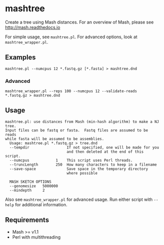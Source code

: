 # mashtree
Create a tree using Mash distances. For an overview of Mash, please see http://mash.readthedocs.io

For simple usage, see `mashtree.pl`.  For advanced options, look at `mashtree_wrapper.pl`.

## Examples

    mashtree.pl --numcpus 12 *.fastq.gz [*.fasta] > mashtree.dnd

### Advanced

    mashtree_wrapper.pl --reps 100 --numcpus 12 --validate-reads *.fastq.gz > mashtree.dnd


## Usage

    mashtree.pl: use distances from Mash (min-hash algorithm) to make a NJ tree.
    Input files can be fastq or fasta.  Fastq files are assumed to be reads
    while fasta will be assumed to be assemblies.
      Usage: mashtree.pl *.fastq.gz > tree.dnd
      --tempdir                 If not specified, one will be made for you
                                and then deleted at the end of this script.
      --numcpus            1    This script uses Perl threads.
      --truncLength        250  How many characters to keep in a filename
      --save-space              Save space in the temporary directory
                                where possible

      MASH SKETCH OPTIONS
      --genomesize   5000000
      --mindepth     2

Also see `mashtree_wrapper.pl` for advanced usage. Run either script with
`--help` for additional information.

## Requirements

* Mash >= v1.1
* Perl with multithreading
